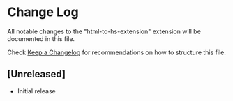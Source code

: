 # Change Log

All notable changes to the "html-to-hs-extension" extension will be documented in this file.

Check [Keep a Changelog](http://keepachangelog.com/) for recommendations on how to structure this file.

## [Unreleased]

- Initial release